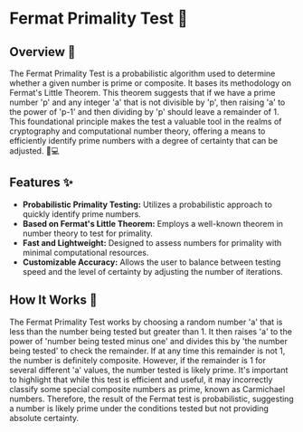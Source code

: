 # Fermat Primality Test 🚀

## Overview 📖

The Fermat Primality Test is a probabilistic algorithm used to determine whether a given number is prime or composite. It bases its methodology on Fermat's Little Theorem. This theorem suggests that if we have a prime number 'p' and any integer 'a' that is not divisible by 'p', then raising 'a' to the power of 'p-1' and then dividing by 'p' should leave a remainder of 1. This foundational principle makes the test a valuable tool in the realms of cryptography and computational number theory, offering a means to efficiently identify prime numbers with a degree of certainty that can be adjusted. 🧮💻

## Features ✨

- **Probabilistic Primality Testing:** Utilizes a probabilistic approach to quickly identify prime numbers.
- **Based on Fermat's Little Theorem:** Employs a well-known theorem in number theory to test for primality.
- **Fast and Lightweight:** Designed to assess numbers for primality with minimal computational resources.
- **Customizable Accuracy:** Allows the user to balance between testing speed and the level of certainty by adjusting the number of iterations.

## How It Works 🧐

The Fermat Primality Test works by choosing a random number 'a' that is less than the number being tested but greater than 1. It then raises 'a' to the power of 'number being tested minus one' and divides this by 'the number being tested' to check the remainder. If at any time this remainder is not 1, the number is definitely composite. However, if the remainder is 1 for several different 'a' values, the number tested is likely prime. It's important to highlight that while this test is efficient and useful, it may incorrectly classify some special composite numbers as prime, known as Carmichael numbers. Therefore, the result of the Fermat test is probabilistic, suggesting a number is likely prime under the conditions tested but not providing absolute certainty.
